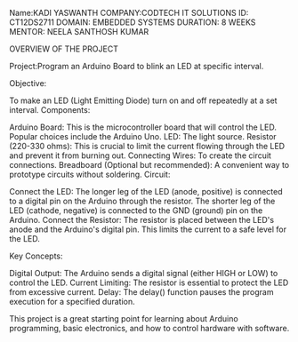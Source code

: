 Name:KADI YASWANTH
COMPANY:CODTECH IT SOLUTIONS
ID: CT12DS2711
DOMAIN: EMBEDDED SYSTEMS
DURATION: 8 WEEKS
MENTOR: NEELA SANTHOSH KUMAR

OVERVIEW OF THE PROJECT

Project:Program an Arduino Board to blink an LED at specific interval.

Objective:

To make an LED (Light Emitting Diode) turn on and off repeatedly at a set interval.
Components:

Arduino Board: This is the microcontroller board that will control the LED. Popular choices include the Arduino Uno.
LED: The light source.
Resistor (220-330 ohms): This is crucial to limit the current flowing through the LED and prevent it from burning out.
Connecting Wires: To create the circuit connections.
Breadboard (Optional but recommended): A convenient way to prototype circuits without soldering.
Circuit:

Connect the LED:
The longer leg of the LED (anode, positive) is connected to a digital pin on the Arduino through the resistor.
The shorter leg of the LED (cathode, negative) is connected to the GND (ground) pin on the Arduino.
Connect the Resistor:
The resistor is placed between the LED's anode and the Arduino's digital pin. This limits the current to a safe level for the LED.

Key Concepts:

Digital Output: The Arduino sends a digital signal (either HIGH or LOW) to control the LED.
Current Limiting: The resistor is essential to protect the LED from excessive current.
Delay: The delay() function pauses the program execution for a specified duration.

This project is a great starting point for learning about Arduino programming, basic electronics, and how to control hardware with software.
